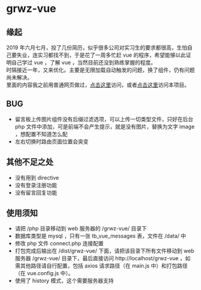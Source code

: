 # grwz-vue

## 缘起

2019 年六月七月，投了几份简历，似乎很多公司对实习生的要求都很高，生怕自己要失业，连实习都找不到，于是花了一周多忙赶 vue 的程序，希望能够以此证明自己学过 vue ，了解 vue ，当然目前还没到熟练掌握的程度。  
时隔接近一年，又来优化。主要是无限加载自动触发的问题，换了组件，仍有问题尚未解决。  
里面的内容我之前用普通网页做过，[点击这里](https://wz.yangy97.top/grwzphp)访问，或者[点击这里](https://wz.yangy97.top/grwz-vue)访问本项目。

## BUG

-   留言板上传图片组件没有后缀过滤选项，可以上传一切类型文件，只好在后台 php 文件中添加，可是前端不会产生提示，就是没有图片，替换为文字 image ，想配置不知道怎么配
-   左右切换时路由页面位置会突变

## 其他不足之处

-   没有用到 directive
-   没有登录注册功能
-   没有留言回复功能

## 使用须知

-   请把 /php 目录移动到 web 服务器的 /grwz-vue/ 目录下
-   数据库类型是 mysql ，只有一张 tb_vue_messages 表，文件在 /data/ 中
-   修改 php 文件 connect.php 连接配置
-   打包完成后输出在 /dist/grwz-vue/ 下面，请把该目录下所有文件移动到 web 服务器 /grwz-vue/ 目录下，最后直接访问 http://localhost/grwz-vue ，如需其他路径请自行配置，包括 axios 请求路径（在 main.js 中）和打包路径（在 vue.config.js 中）。
-   使用了 history 模式，这个需要服务器支持
